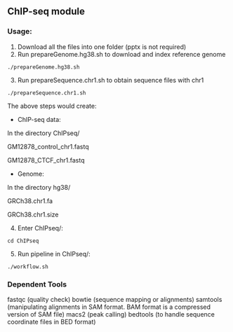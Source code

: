 ## ChIP-seq module 

### Usage:
1. Download all the files into one folder (pptx is not required)
2. Run prepareGenome.hg38.sh to download and index reference genome
```
./prepareGenome.hg38.sh
```
3. Run prepareSequence.chr1.sh to obtain sequence files with chr1
```
./prepareSequence.chr1.sh
```
The above steps would create:
* ChIP-seq data:

In the directory ChIPseq/
 
 GM12878_control_chr1.fastq
 
 GM12878_CTCF_chr1.fastq 

* Genome:

In the directory hg38/
 
 GRCh38.chr1.fa
 
 GRCh38.chr1.size

4. Enter ChIPseq/:
```
cd ChIPseq
```
5. Run pipeline in ChIPseq/: 
```
./workflow.sh
```

### Dependent Tools 
 fastqc (quality check)
 bowtie (sequence mapping or alignments)
 samtools (manipulating alignments in SAM format. BAM format is a compressed version of SAM file)
 macs2 (peak calling)
 bedtools (to handle sequence coordinate files in BED format)
